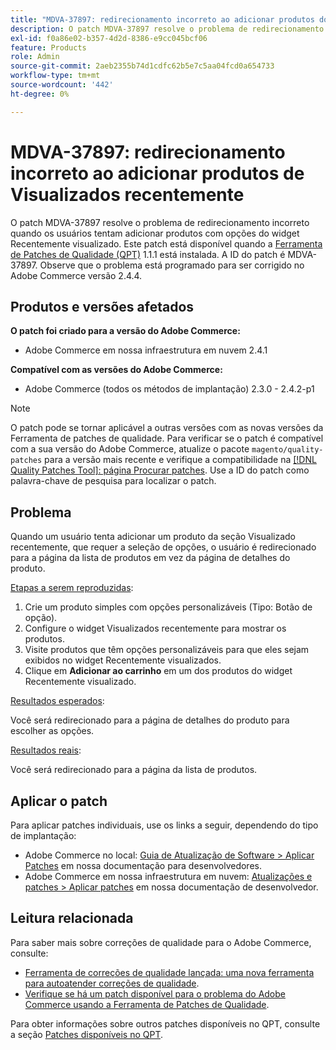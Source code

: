 ```yaml
---
title: "MDVA-37897: redirecionamento incorreto ao adicionar produtos do visualizado recentemente"
description: O patch MDVA-37897 resolve o problema de redirecionamento incorreto quando os usuários tentam adicionar produtos com opções do widget Recentemente visualizado. Este patch está disponível quando a [Ferramenta de correções de qualidade (QPT)](/help/announcements/adobe-commerce-announcements/magento-quality-patches-released-new-tool-to-self-serve-quality-patches.md) 1.1.1 está instalada. A ID do patch é MDVA-37897. Observe que o problema está programado para ser corrigido no Adobe Commerce versão 2.4.4.
exl-id: f0a86e02-b357-4d2d-8386-e9cc045bcf06
feature: Products
role: Admin
source-git-commit: 2aeb2355b74d1cdfc62b5e7c5aa04fcd0a654733
workflow-type: tm+mt
source-wordcount: '442'
ht-degree: 0%

---
```


# MDVA-37897: redirecionamento incorreto ao adicionar produtos de Visualizados recentemente

O patch MDVA-37897 resolve o problema de redirecionamento incorreto quando os usuários tentam adicionar produtos com opções do widget Recentemente visualizado. Este patch está disponível quando a [Ferramenta de Patches de Qualidade (QPT)](/help/announcements/adobe-commerce-announcements/magento-quality-patches-released-new-tool-to-self-serve-quality-patches.md) 1.1.1 está instalada. A ID do patch é MDVA-37897. Observe que o problema está programado para ser corrigido no Adobe Commerce versão 2.4.4.

## Produtos e versões afetados

**O patch foi criado para a versão do Adobe Commerce:**

* Adobe Commerce em nossa infraestrutura em nuvem 2.4.1

**Compatível com as versões do Adobe Commerce:**

* Adobe Commerce (todos os métodos de implantação) 2.3.0 - 2.4.2-p1

>[!NOTE]
>
>O patch pode se tornar aplicável a outras versões com as novas versões da Ferramenta de patches de qualidade. Para verificar se o patch é compatível com a sua versão do Adobe Commerce, atualize o pacote `magento/quality-patches` para a versão mais recente e verifique a compatibilidade na [[!DNL Quality Patches Tool]: página Procurar patches](https://experienceleague.adobe.com/tools/commerce-quality-patches/index.html). Use a ID do patch como palavra-chave de pesquisa para localizar o patch.

## Problema

Quando um usuário tenta adicionar um produto da seção Visualizado recentemente, que requer a seleção de opções, o usuário é redirecionado para a página da lista de produtos em vez da página de detalhes do produto.

<u>Etapas a serem reproduzidas</u>:

1. Crie um produto simples com opções personalizáveis (Tipo: Botão de opção).
1. Configure o widget Visualizados recentemente para mostrar os produtos.
1. Visite produtos que têm opções personalizáveis para que eles sejam exibidos no widget Recentemente visualizados.
1. Clique em **Adicionar ao carrinho** em um dos produtos do widget Recentemente visualizado.

<u>Resultados esperados</u>:

Você será redirecionado para a página de detalhes do produto para escolher as opções.

<u>Resultados reais</u>:

Você será redirecionado para a página da lista de produtos.

## Aplicar o patch

Para aplicar patches individuais, use os links a seguir, dependendo do tipo de implantação:

* Adobe Commerce no local: [Guia de Atualização de Software > Aplicar Patches](https://experienceleague.adobe.com/en/docs/commerce-operations/tools/quality-patches-tool/usage) em nossa documentação para desenvolvedores.
* Adobe Commerce em nossa infraestrutura em nuvem: [Atualizações e patches > Aplicar patches](https://experienceleague.adobe.com/en/docs/commerce-cloud-service/user-guide/develop/upgrade/apply-patches) em nossa documentação de desenvolvedor.

## Leitura relacionada

Para saber mais sobre correções de qualidade para o Adobe Commerce, consulte:

* [Ferramenta de correções de qualidade lançada: uma nova ferramenta para autoatender correções de qualidade](/help/announcements/adobe-commerce-announcements/magento-quality-patches-released-new-tool-to-self-serve-quality-patches.md).
* [Verifique se há um patch disponível para o problema do Adobe Commerce usando a Ferramenta de Patches de Qualidade](/help/support-tools/patches-available-in-qpt-tool/check-patch-for-magento-issue-with-magento-quality-patches.md).

Para obter informações sobre outros patches disponíveis no QPT, consulte a seção [Patches disponíveis no QPT](https://support.magento.com/hc/en-us/sections/360010506631-Patches-available-in-QPT-tool-).
